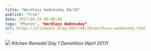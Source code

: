 ```yaml
---
title: "Wordless Wednesday 04/19"
publish: "true"
date: 2017-04-19 09:00:46
tags: "Photos", "Wordless Wednesday"
url: https://ericmwalk.blog/2017/04/19/wordless-wednesday.html
---
```


![](https://ericmwalk.blog/uploads/2022/85054baa51.jpg)
*Kitchen Remodel Day 1 Demolition (April 2017)*